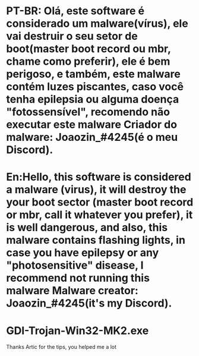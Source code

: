 PT-BR: Olá, este software é considerado um malware(vírus), ele vai destruir o
seu setor de boot(master boot record ou mbr, chame como preferir), ele é bem
perigoso, e também, este malware contém luzes piscantes, caso você tenha
epilepsia ou alguma doença "fotossensível", recomendo não executar este malware
Criador do malware: Joaozin_#4245(é o meu Discord).
=================================================================================
En:Hello, this software is considered a malware (virus), it will destroy the
your boot sector (master boot record or mbr, call it whatever you prefer), it 
is well dangerous, and also, this malware contains flashing lights, in case you
have epilepsy or any "photosensitive" disease, I recommend not running this malware
Malware creator: Joaozin_#4245(it's my Discord).
=================================================================================
GDI-Trojan-Win32-MK2.exe
=================================================================================
Thanks Artic for the tips, you helped me a lot
